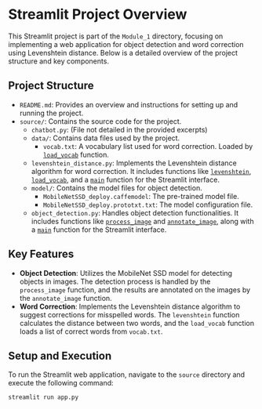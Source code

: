 # Streamlit Project Overview

This Streamlit project is part of the `Module_1` directory, focusing on implementing a web application for object detection and word correction using Levenshtein distance. Below is a detailed overview of the project structure and key components.

## Project Structure

- `README.md`: Provides an overview and instructions for setting up and running the project.
- `source/`: Contains the source code for the project.
  - `chatbot.py`: (File not detailed in the provided excerpts)
  - `data/`: Contains data files used by the project.
    - `vocab.txt`: A vocabulary list used for word correction. Loaded by [`load_vocab`](Module_1/Streamlit_project/source/levenshtein_distance.py) function.
  - `levenshtein_distance.py`: Implements the Levenshtein distance algorithm for word correction. It includes functions like [`levenshtein`](Module_1/Streamlit_project/source/levenshtein_distance.py), [`load_vocab`](Module_1/Streamlit_project/source/levenshtein_distance.py), and a [`main`](Module_1/Streamlit_project/source/levenshtein_distance.py) function for the Streamlit interface.
  - `model/`: Contains the model files for object detection.
    - `MobileNetSSD_deploy.caffemodel`: The pre-trained model file.
    - `MobileNetSSD_deploy.prototxt.txt`: The model configuration file.
  - `object_detection.py`: Handles object detection functionalities. It includes functions like [`process_image`](Module_1/Streamlit_project/source/object_detection.py) and [`annotate_image`](Module_1/Streamlit_project/source/object_detection.py), along with a [`main`](Module_1/Streamlit_project/source/object_detection.py) function for the Streamlit interface.

## Key Features

- **Object Detection**: Utilizes the MobileNet SSD model for detecting objects in images. The detection process is handled by the `process_image` function, and the results are annotated on the images by the `annotate_image` function.
- **Word Correction**: Implements the Levenshtein distance algorithm to suggest corrections for misspelled words. The `levenshtein` function calculates the distance between two words, and the `load_vocab` function loads a list of correct words from `vocab.txt`.

## Setup and Execution

To run the Streamlit web application, navigate to the `source` directory and execute the following command:

```sh
streamlit run app.py